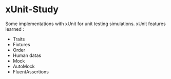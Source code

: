# xUnit-Study
Some implementations with xUnit for unit testing simulations.
xUnit features learned : 
* Traits
* Fixtures
* Order
* Human datas
* Mock
* AutoMock
* FluentAssertions
